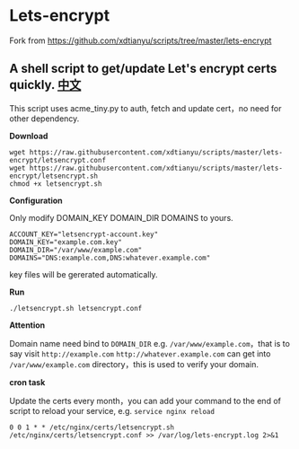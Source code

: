 # Lets-encrypt
Fork from https://github.com/xdtianyu/scripts/tree/master/lets-encrypt


A shell script to get/update Let's encrypt certs quickly. [中文](https://github.com/carpliyz/lets-encrypt/README-CN.md)
------------

This script uses acme_tiny.py to auth, fetch and update cert，no need for other dependency.

**Download**

```
wget https://raw.githubusercontent.com/xdtianyu/scripts/master/lets-encrypt/letsencrypt.conf
wget https://raw.githubusercontent.com/xdtianyu/scripts/master/lets-encrypt/letsencrypt.sh
chmod +x letsencrypt.sh
```

**Configuration**

Only modify DOMAIN_KEY DOMAIN_DIR DOMAINS to yours.

```
ACCOUNT_KEY="letsencrypt-account.key"
DOMAIN_KEY="example.com.key"
DOMAIN_DIR="/var/www/example.com"
DOMAINS="DNS:example.com,DNS:whatever.example.com"
```

key files will be gererated automatically.

**Run**

```
./letsencrypt.sh letsencrypt.conf
```

**Attention**

Domain name need bind to `DOMAIN_DIR` e.g. `/var/www/example.com`，that is to say visit `http://example.com` `http://whatever.example.com` can get into `/var/www/example.com` directory，this is used to verify your domain.

**cron task**

Update the certs every month，you can add your command to the end of script to reload your service, e.g. `service nginx reload`

```
0 0 1 * * /etc/nginx/certs/letsencrypt.sh /etc/nginx/certs/letsencrypt.conf >> /var/log/lets-encrypt.log 2>&1
```
